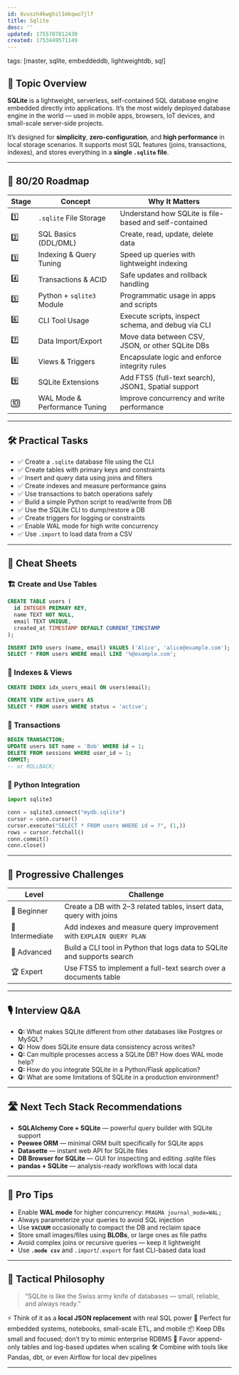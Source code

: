 ```yaml
---
id: 6vuszh4kwghil1mkqwo7jlf
title: Sqlite
desc: ''
updated: 1755707812430
created: 1753449571149
---
```

tags: [master, sqlite, embeddeddb, lightweightdb, sql]

## 📌 Topic Overview

**SQLite** is a lightweight, serverless, self-contained SQL database engine embedded directly into applications. It’s the most widely deployed database engine in the world — used in mobile apps, browsers, IoT devices, and small-scale server-side projects.

It’s designed for **simplicity**, **zero-configuration**, and **high performance** in local storage scenarios. It supports most SQL features (joins, transactions, indexes), and stores everything in a **single `.sqlite` file**.

---

## 🚀 80/20 Roadmap

| Stage | Concept                        | Why It Matters                                         |
|-------|--------------------------------|--------------------------------------------------------|
| 1️⃣    | `.sqlite` File Storage         | Understand how SQLite is file-based and self-contained |
| 2️⃣    | SQL Basics (DDL/DML)           | Create, read, update, delete data                      |
| 3️⃣    | Indexing & Query Tuning        | Speed up queries with lightweight indexing             |
| 4️⃣    | Transactions & ACID            | Safe updates and rollback handling                     |
| 5️⃣    | Python + `sqlite3` Module      | Programmatic usage in apps and scripts                 |
| 6️⃣    | CLI Tool Usage                 | Execute scripts, inspect schema, and debug via CLI     |
| 7️⃣    | Data Import/Export             | Move data between CSV, JSON, or other SQLite DBs       |
| 8️⃣    | Views & Triggers               | Encapsulate logic and enforce integrity rules          |
| 9️⃣    | SQLite Extensions              | Add FTS5 (full-text search), JSON1, Spatial support    |
| 🔟     | WAL Mode & Performance Tuning  | Improve concurrency and write performance              |

---

## 🛠️ Practical Tasks

- ✅ Create a `.sqlite` database file using the CLI  
- ✅ Create tables with primary keys and constraints  
- ✅ Insert and query data using joins and filters  
- ✅ Create indexes and measure performance gains  
- ✅ Use transactions to batch operations safely  
- ✅ Build a simple Python script to read/write from DB  
- ✅ Use the SQLite CLI to dump/restore a DB  
- ✅ Create triggers for logging or constraints  
- ✅ Enable WAL mode for high write concurrency  
- ✅ Use `.import` to load data from a CSV

---

## 🧾 Cheat Sheets

### 🏗️ Create and Use Tables

```sql
CREATE TABLE users (
  id INTEGER PRIMARY KEY,
  name TEXT NOT NULL,
  email TEXT UNIQUE,
  created_at TIMESTAMP DEFAULT CURRENT_TIMESTAMP
);

INSERT INTO users (name, email) VALUES ('Alice', 'alice@example.com');
SELECT * FROM users WHERE email LIKE '%@example.com';
````

### 🧠 Indexes & Views

```sql
CREATE INDEX idx_users_email ON users(email);

CREATE VIEW active_users AS
SELECT * FROM users WHERE status = 'active';
```

### 🧪 Transactions

```sql
BEGIN TRANSACTION;
UPDATE users SET name = 'Bob' WHERE id = 1;
DELETE FROM sessions WHERE user_id = 1;
COMMIT;
-- or ROLLBACK;
```

### 🐍 Python Integration

```python
import sqlite3

conn = sqlite3.connect("mydb.sqlite")
cursor = conn.cursor()
cursor.execute("SELECT * FROM users WHERE id = ?", (1,))
rows = cursor.fetchall()
conn.commit()
conn.close()
```

---

## 🎯 Progressive Challenges

| Level           | Challenge                                                               |
| --------------- | ----------------------------------------------------------------------- |
| 🥉 Beginner     | Create a DB with 2–3 related tables, insert data, query with joins      |
| 🥈 Intermediate | Add indexes and measure query improvement with `EXPLAIN QUERY PLAN`     |
| 🥇 Advanced     | Build a CLI tool in Python that logs data to SQLite and supports search |
| 🏆 Expert       | Use FTS5 to implement a full-text search over a documents table         |

---

## 🎙️ Interview Q\&A

* **Q:** What makes SQLite different from other databases like Postgres or MySQL?
* **Q:** How does SQLite ensure data consistency across writes?
* **Q:** Can multiple processes access a SQLite DB? How does WAL mode help?
* **Q:** How do you integrate SQLite in a Python/Flask application?
* **Q:** What are some limitations of SQLite in a production environment?

---

## 🛣️ Next Tech Stack Recommendations

* **SQLAlchemy Core + SQLite** — powerful query builder with SQLite support
* **Peewee ORM** — minimal ORM built specifically for SQLite apps
* **Datasette** — instant web API for SQLite files
* **DB Browser for SQLite** — GUI for inspecting and editing .sqlite files
* **pandas + SQLite** — analysis-ready workflows with local data

---

## 🧠 Pro Tips

* Enable **WAL mode** for higher concurrency: `PRAGMA journal_mode=WAL;`
* Always parameterize your queries to avoid SQL injection
* Use **`VACUUM`** occasionally to compact the DB and reclaim space
* Store small images/files using **BLOBs**, or large ones as file paths
* Avoid complex joins or recursive queries — keep it lightweight
* Use **`.mode csv`** and `.import`/`.export` for fast CLI-based data load

---

## 🧬 Tactical Philosophy

> “SQLite is like the Swiss army knife of databases — small, reliable, and always ready.”

⚡ Think of it as a **local JSON replacement** with real SQL power
🧩 Perfect for embedded systems, notebooks, small-scale ETL, and mobile
📦 Keep DBs small and focused; don’t try to mimic enterprise RDBMS
🔄 Favor append-only tables and log-based updates when scaling
🛠 Combine with tools like Pandas, dbt, or even Airflow for local dev pipelines

---
